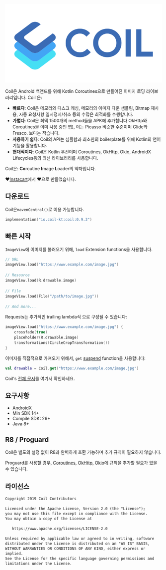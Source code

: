 ﻿![Coil](logo.svg)

Coil은 Android 백앤드를 위해 Kotlin Coroutines으로 만들어진 이미지 로딩 라이브러리입니다. Coil 은:

- **빠르다**: Coil은 메모리와 디스크 캐싱, 메모리의 이미지 다운 샘플링, Bitmap 재사용, 자동 요청사항 일시정지/취소 등의 수많은 최적화를 수행합니다.
- **가볍다**: Coil은 최댁 1500개의 method들을 APK에 추가합니다 OkHttp와 Coroutines을 이미 사용 중인 앱), 이는 Picasso 비슷한 수준이며 Glide와 Fresco. 보다는 적습니다.
- **사용하기 쉽다**: Coil의 API는 심플함과 최소한의 boilerplate를 위해 Kotlin의 언어 기능을 활용합니다.
- **현대적이다**: Coil은 Kotlin 우선이며 Coroutines, OkHttp, Okio, AndroidX Lifecycles등의 최신 라이브러리를 사용합니다.

Coil은: **Co**routine **I**mage **L**oader의 약자입니다.

❤️[Instacart](https://www.instacart.com)에서 ❤️으로 만들었습니다.

## 다운로드

Coil은`mavenCentral()`로 이용 가능합니다.

```kotlin
implementation("io.coil-kt:coil:0.9.3")
```

## 빠른 시작

`ImageView`에 이미지를 불러오기 위해, `load` Extension functions을 사용합니다.

```kotlin
// URL
imageView.load("https://www.example.com/image.jpg")

// Resource
imageView.load(R.drawable.image)

// File
imageView.load(File("/path/to/image.jpg"))

// And more...
```

Requests는 추가적인 trailing lambda식 으로 구성될 수 있습니다:

```kotlin
imageView.load("https://www.example.com/image.jpg") {
    crossfade(true)
    placeholder(R.drawable.image)
    transformations(CircleCropTransformation())
}
```

이미지를 직접적으로 가져오기 위해서, `get` [suspend](https://kotlinlang.org/docs/reference/coroutines/basics.html) function을 사용합니다:

```kotlin
val drawable = Coil.get("https://www.example.com/image.jpg")
```

Coil's [전체 문서](https://coil-kt.github.io/coil/)를 여기서 확인하세요.

## 요구사항

- AndroidX
- Min SDK 14+
- Compile SDK: 29+
- Java 8+

## R8 / Proguard

Coil은 별도의 설정 없이 R8과 완벽하게 호환 가능하며 추가 규칙이 필요하지 않습니다.

Proguard를 사용할 경우, [Coroutines](https://github.com/Kotlin/kotlinx.coroutines/blob/master/kotlinx-coroutines-core/jvm/resources/META-INF/proguard/coroutines.pro), [OkHttp](https://github.com/square/okhttp/blob/master/okhttp/src/main/resources/META-INF/proguard/okhttp3.pro), [Okio](https://github.com/square/okio/blob/master/okio/src/jvmMain/resources/META-INF/proguard/okio.pro)에 규칙을 추가할 필요가 있을 수 있습니다.

## 라이선스

    Copyright 2019 Coil Contributors

    Licensed under the Apache License, Version 2.0 (the "License");
    you may not use this file except in compliance with the License.
    You may obtain a copy of the License at

       https://www.apache.org/licenses/LICENSE-2.0

    Unless required by applicable law or agreed to in writing, software
    distributed under the License is distributed on an "AS IS" BASIS,
    WITHOUT WARRANTIES OR CONDITIONS OF ANY KIND, either express or implied.
    See the License for the specific language governing permissions and
    limitations under the License.
